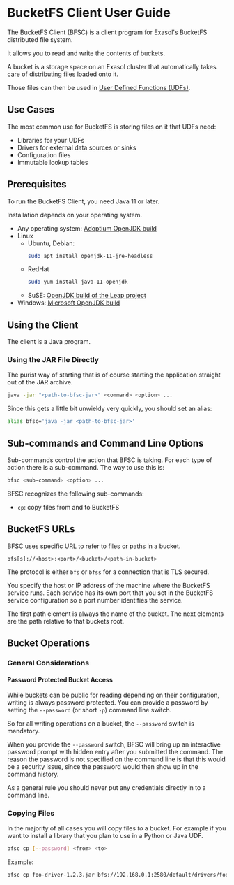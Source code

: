 # BucketFS Client User Guide

The BucketFS Client (BFSC) is a client program for Exasol's BucketFS distributed file system.

It allows you to read and write the contents of buckets.

A bucket is a storage space on an Exasol cluster that automatically takes care of distributing files loaded onto it.

Those files can then be used in [User Defined Functions (UDFs)](https://docs.exasol.com/database_concepts/udf_scripts.htm).

## Use Cases

The most common use for BucketFS is storing files on it that UDFs need:

* Libraries for your UDFs
* Drivers for external data sources or sinks
* Configuration files
* Immutable lookup tables

## Prerequisites

To run the BucketFS Client, you need Java 11 or later.

Installation depends on your operating system.

* Any operating system: [Adoptium OpenJDK build](https://adoptium.net/)
* Linux
    * Ubuntu, Debian:
      ```bash
      sudo apt install openjdk-11-jre-headless
      ```
    * RedHat
      ```bash
      sudo yum install java-11-openjdk
      ```
    * SuSE: [OpenJDK build of the Leap project](https://software.opensuse.org/download/package?package=java-11-openjdk&project=openSUSE%3ALeap%3A15.1%3AUpdate)
* Windows: [Microsoft OpenJDK build](https://www.microsoft.com/openjdk)

## Using the Client

The client is a Java program.

### Using the JAR File Directly

The purist way of starting that is of course starting the application straight out of the JAR archive.

```bash
java -jar "<path-to-bfsc-jar>" <command> <option> ...
```

Since this gets a little bit unwieldy very quickly, you should set an alias:

```bash
alias bfsc='java -jar <path-to-bfsc-jar>'
```

## Sub-commands and Command Line Options

Sub-commands control the action that BFSC is taking. For each type of action there is a sub-command. The way to use this is:

```bash
bfsc <sub-command> <option> ...
```

BFSC recognizes the following sub-commands:

* `cp`: copy files from and to BucketFS

## BucketFS URLs

BFSC uses specific URL to refer to files or paths in a bucket.

```
bfs[s]://<host>:<port>/<bucket>/<path-in-bucket>
```

The protocol is either `bfs` or `bfss` for a connection that is TLS secured.

You specify the host or IP address of the machine where the BucketFS service runs. Each service has its own port that you set in the BucketFS service configuration so a port number identifies the service.

The first path element is always the name of the bucket. The next elements are the path relative to that buckets root.

## Bucket Operations

### General Considerations

#### Password Protected Bucket Access

While buckets can be public for reading depending on their configuration, writing is always password protected. You can provide a password by setting the `--password` (or short `-p`) command line switch.

So for all writing operations on a bucket, the `--password` switch is mandatory.

When you provide the `--password` switch, BFSC will bring up an interactive password prompt with hidden entry after you submitted the command. The reason the password is not specified on the command line is that this would be a security issue, since the password would then show up in the command history.

As a general rule you should never put any credentials directly in to a command line.

### Copying Files

In the majority of all cases you will copy files _to_ a bucket. For example if you want to install a library that you plan to use in a Python or Java UDF.

```bash
bfsc cp [--password] <from> <to>
```

Example:

```bash
bfsc cp foo-driver-1.2.3.jar bfs://192.168.0.1:2580/default/drivers/foo-driver-1.2.3.jar
```